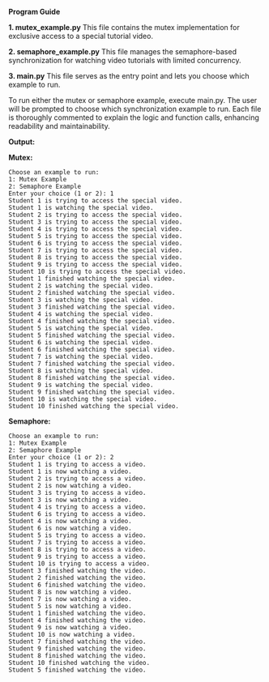 **Program Guide**

**1. mutex_example.py**
This file contains the mutex implementation for exclusive access to a special tutorial video.

**2. semaphore_example.py**
This file manages the semaphore-based synchronization for watching video tutorials with limited concurrency.

**3. main.py**
This file serves as the entry point and lets you choose which example to run.

To run either the mutex or semaphore example, execute main.py. The user will be prompted to choose which synchronization example to run. Each file is thoroughly commented to explain the logic and function calls, enhancing readability and maintainability.

**Output:**

**Mutex:**
```
Choose an example to run:
1: Mutex Example
2: Semaphore Example
Enter your choice (1 or 2): 1
Student 1 is trying to access the special video.
Student 1 is watching the special video.
Student 2 is trying to access the special video.
Student 3 is trying to access the special video.
Student 4 is trying to access the special video.
Student 5 is trying to access the special video.
Student 6 is trying to access the special video.
Student 7 is trying to access the special video.
Student 8 is trying to access the special video.
Student 9 is trying to access the special video.
Student 10 is trying to access the special video.
Student 1 finished watching the special video.
Student 2 is watching the special video.
Student 2 finished watching the special video.
Student 3 is watching the special video.
Student 3 finished watching the special video.
Student 4 is watching the special video.
Student 4 finished watching the special video.
Student 5 is watching the special video.
Student 5 finished watching the special video.
Student 6 is watching the special video.
Student 6 finished watching the special video.
Student 7 is watching the special video.
Student 7 finished watching the special video.
Student 8 is watching the special video.
Student 8 finished watching the special video.
Student 9 is watching the special video.
Student 9 finished watching the special video.
Student 10 is watching the special video.
Student 10 finished watching the special video.
```
**Semaphore:**
```
Choose an example to run:
1: Mutex Example
2: Semaphore Example
Enter your choice (1 or 2): 2
Student 1 is trying to access a video.
Student 1 is now watching a video.
Student 2 is trying to access a video.
Student 2 is now watching a video.
Student 3 is trying to access a video.
Student 3 is now watching a video.
Student 4 is trying to access a video.
Student 6 is trying to access a video.
Student 4 is now watching a video.
Student 6 is now watching a video.
Student 5 is trying to access a video.
Student 7 is trying to access a video.
Student 8 is trying to access a video.
Student 9 is trying to access a video.
Student 10 is trying to access a video.
Student 3 finished watching the video.
Student 2 finished watching the video.
Student 6 finished watching the video.
Student 8 is now watching a video.
Student 7 is now watching a video.
Student 5 is now watching a video.
Student 1 finished watching the video.
Student 4 finished watching the video.
Student 9 is now watching a video.
Student 10 is now watching a video.
Student 7 finished watching the video.
Student 9 finished watching the video.
Student 8 finished watching the video.
Student 10 finished watching the video.
Student 5 finished watching the video.
```
